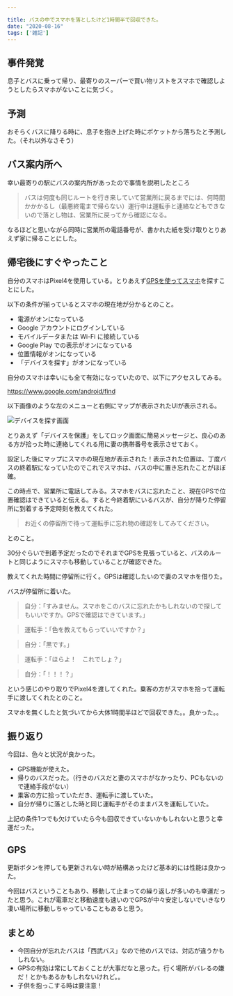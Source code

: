 ```yaml
---

title: バスの中でスマホを落としたけど1時間半で回収できた。
date: "2020-08-16"
tags: ['雑記']
---
```


## 事件発覚
息子とバスに乗って帰り、最寄りのスーパーで買い物リストをスマホで確認しようとしたらスマホがないことに気づく。

## 予測
おそらくバスに降りる時に、息子を抱き上げた時にポケットから落ちたと予測した。（それ以外なさそう）

## バス案内所へ
幸い最寄りの駅にバスの案内所があったので事情を説明したところ
> バスは何度も同じルートを行き来していて営業所に戻るまでには、何時間かかかるし（最悪終電まで帰らない）運行中は運転手と連絡などもできないので落とし物は、営業所に戻ってから確認になる。

なるほどと思いながら同時に営業所の電話番号が、書かれた紙を受け取りとりあえず家に帰ることにした。

## 帰宅後にすぐやったこと

自分のスマホはPixel4を使用している。とりあえず[GPSを使ってスマホ](https://support.google.com/pixelphone/answer/9338680?hl=ja)を探すことにした。

以下の条件が揃っているとスマホの現在地が分かるとのこと。
- 電源がオンになっている
- Google アカウントにログインしている
- モバイルデータまたは Wi-Fi に接続している
- Google Play での表示がオンになっている
- 位置情報がオンになっている
- 「デバイスを探す」がオンになっている

自分のスマホは幸いにも全て有効になっていたので、以下にアクセスしてみる。

https://www.google.com/android/find

以下画像のような左のメニューと右側にマップが表示されたUIが表示される。

![デバイスを探す画面](../images/20200816_device_find.png)

とりあえず「デバイスを保護」をしてロック画面に簡易メッセージと、良心のある方が拾った時に連絡してくれる用に妻の携帯番号を表示させておく。

設定した後にマップにスマホの現在地が表示された！表示された位置は、丁度バスの終着駅になっていたのでこれでスマホは、バスの中に置き忘れたことがほぼ確。

この時点で、営業所に電話してみる。スマホをバスに忘れたこと、現在GPSで位置確認はできていると伝える。すると今終着駅にいるバスが、自分が降りた停留所に到着する予定時刻を教えてくれた。

> お近くの停留所で待って運転手に忘れ物の確認をしてみてください。

とのこと。

30分ぐらいで到着予定だったのでそれまでGPSを見張っていると、バスのルートと同じようにスマホも移動していることが確認できた。

教えてくれた時間に停留所に行く。GPSは確認したいので妻のスマホを借りた。

バスが停留所に着いた。

> 自分：「すみません。スマホをこのバスに忘れたかもしれないので探してもいいですか。GPSで確認はできています。」

> 運転手：「色を教えてもらっていいですか？」

> 自分：「黒です。」

> 運転手：「ほらよ！　これでしょ？」

> 自分：「！！！？」

という感じのやり取りでPixel4を渡してくれた。乗客の方がスマホを拾って運転手に渡してくれたとのこと。

スマホを無くしたと気づいてから大体1時間半ほどで回収できた。。良かった。。


## 振り返り
今回は、色々と状況が良かった。

- GPS機能が使えた。
- 帰りのバスだった。（行きのバスだと妻のスマホがなかったり、PCもないので連絡手段がない）
- 乗客の方に拾っていただき、運転手に渡していた。
- 自分が帰りに落とした時と同じ運転手がそのままバスを運転していた。

上記の条件1つでも欠けていたら今も回収できていないかもしれないと思うと幸運だった。

## GPS
更新ボタンを押しても更新されない時が結構あったけど基本的には性能は良かった。

今回はバスということもあり、移動して止まっての繰り返しが多いのも幸運だったと思う。これが電車だと移動速度も速いのでGPSが中々安定しないでいきなり凄い場所に移動しちゃっていることもあると思う。

## まとめ
- 今回自分が忘れたバスは「西武バス」なので他のバスでは、対応が違うかもしれない。
- GPSの有効は常にしておくことが大事だなと思った。行く場所がバレるの嫌だ！とかもあるかもしれないけれど。。
- 子供を抱っこする時は要注意！





<style>
.gatsby-resp-image-wrapper {
  width: 50%;
}
</style>
